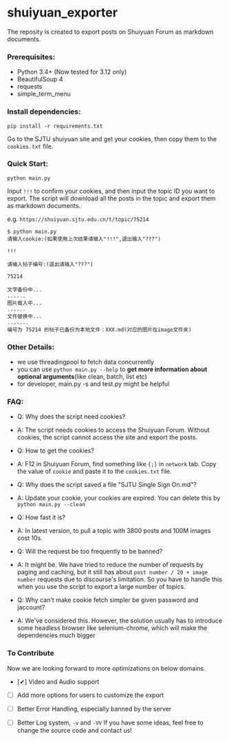 # shuiyuan_exporter

The reposity is created to export posts on Shuiyuan Forum as markdown documents.

### Prerequisites:

- Python 3.4+ (Now tested for 3.12 only)
- BeautifulSoup 4
- requests
- simple_term_menu

### Install dependencies:

```
pip install -r requirements.txt
```
Go to the SJTU shuiyuan site and get your cookies, then copy them to the `cookies.txt` file.

### Quick Start:

```
python main.py
```
Input `!!!` to confirm your cookies, and then input the topic ID you want to export. The script will download all the posts in the topic and export them as markdown documents.

e.g. `https://shuiyuan.sjtu.edu.cn/t/topic/75214`

```shell
$ python main.py
请输入cookie:(如果使用上次结果请输入"!!!",退出输入"???")

!!!

请输入帖子编号:(退出请输入"???")

75214

文字备份中...
......
图片载入中...
......
文件替换中...
.......
编号为 75214 的帖子已备份为本地文件：XXX.md(对应的图片在image文件夹)
```

### Other Details:
- we use threadingpool to fetch data concurrently
- you can use `python main.py --help` to **get more information about optional arguments**(like clean, batch, list etc)
- for developer, main.py -s and test.py might be helpful

### FAQ:

- Q: Why does the script need cookies?
- A: The script needs cookies to access the Shuiyuan Forum. Without cookies, the script cannot access the site and export the posts.

- Q: How to get the cookies?
- A: F12 in Shuiyuan Forum, find something like `{;}` in `network` tab. Copy the value of `cookie` and paste it to the `cookies.txt` file.

- Q: Why does the script saved a file "SJTU Single Sign On.md"?
- A: Update your cookie, your cookies are expired. You can delete this by `python main.py --clean`

- Q: How fast it is?
- A: In latest version, to pull a topic with 3800 posts and 100M images cost 10s.

- Q: Will the request be too frequently to be banned?
- A: It might be. We have tried to reduce the number of requests by paging and caching, but it still has about `post number / 20 + image number` requests due to discourse's limitation. So you have to handle this when you use the script to export a large number of topics.

- Q: Why can't make cookie fetch simpler be given password and jaccount?
- A: We've considered this. However, the solution usually has to introduce some headless browser like selenium-chrome, which will make the dependencies much bigger

### To Contribute
Now we are looking forward to more optimizations on below domains. 
- [✔] Video and Audio support
- [ ] Add more options for users to customize the export
- [ ] Better Error Handling, especially banned by the server
- [ ] Better Log system, `-v` and `-VV`
If you have some ideas, feel free to change the source code and contact us!


